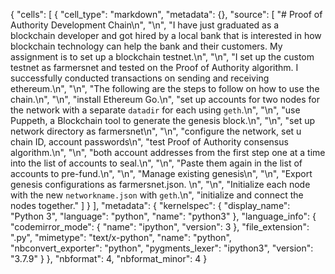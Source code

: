 {
 "cells": [
  {
   "cell_type": "markdown",
   "metadata": {},
   "source": [
    "# Proof of Authority Development Chain\n",
    "\n",
    "I have just graduated as a blockchain developer and got hired by a local bank that is interested in how blockchain technology can help the bank and their customers. My assignment is to set up a blockchain testnet.\n",
    "\n",
    "I set up the custom testnet as farmersnet and tested on the Proof of Authority algorithm. I successfully conducted transactions on sending and receiving ethereum.\n",
    "\n",
    "The following are the steps to follow on how to use the chain.\n",
    "\n",
    "install Ethereum Go.\n",
    "set up accounts for two nodes for the network with a separate `datadir` for each using `geth`.\n",
    "\n",
    "use Puppeth, a Blockchain tool to generate the genesis block.\n",
    "\n",
    "set up network directory as farmersnet\n",
    "\n",
    "configure the network, set u chain ID, account passwords\n",
    "test Proof of Authority consensus algorithm.\n",
    "\n",
    "both account addresses from the first step one at a time into the list of accounts to seal.\n",
    "\n",
    "Paste them again in the list of accounts to pre-fund.\n",
    "\n",
    "Manage existing genesis\n",
    "\n",
    "Export genesis configurations as farmersnet.json. \n",
    "\n",
    "Initialize each node with the new `networkname.json` with `geth`.\n",
    "initialize and connect the nodes together."
   ]
  }
 ],
 "metadata": {
  "kernelspec": {
   "display_name": "Python 3",
   "language": "python",
   "name": "python3"
  },
  "language_info": {
   "codemirror_mode": {
    "name": "ipython",
    "version": 3
   },
   "file_extension": ".py",
   "mimetype": "text/x-python",
   "name": "python",
   "nbconvert_exporter": "python",
   "pygments_lexer": "ipython3",
   "version": "3.7.9"
  }
 },
 "nbformat": 4,
 "nbformat_minor": 4
}
